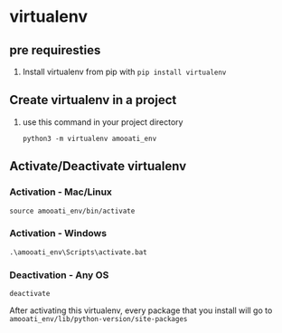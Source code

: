 # virtualenv

## pre requiresties
1. Install virtualenv from pip with `pip install virtualenv`

## Create virtualenv in a project
1. use this command in your project directory
   
   ```bashe
   python3 -m virtualenv amooati_env
   ```

## Activate/Deactivate virtualenv
### Activation - Mac/Linux
```bashe
source amooati_env/bin/activate
```
### Activation - Windows
```bashe
.\amooati_env\Scripts\activate.bat
```

### Deactivation - Any OS
```bashe
deactivate
```

After activating this virtualenv, every package that you install will go to `amooati_env/lib/python-version/site-packages`

